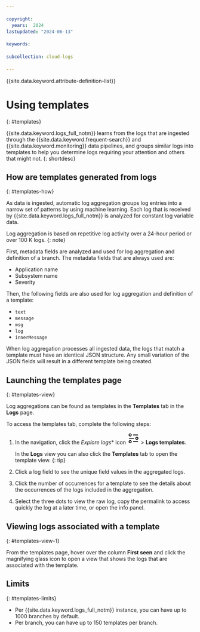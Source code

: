 ```yaml
---

copyright:
  years:  2024
lastupdated: "2024-06-13"

keywords:

subcollection: cloud-logs

---
```


{{site.data.keyword.attribute-definition-list}}


# Using templates
{: #templates}

{{site.data.keyword.logs_full_notm}} learns from the logs that are ingested through the {{site.data.keyword.frequent-search}} and {{site.data.keyword.monitoring}} data pipelines, and groups similar logs into templates to help you determine logs requiring your attention and others that might not.
{: shortdesc}



## How are templates generated from logs
{: #templates-how}

As data is ingested, automatic log aggregation groups log entries into a narrow set of patterns by using machine learning. Each log that is received by {{site.data.keyword.logs_full_notm}} is analyzed for constant log variable data.

Log aggregation is based on repetitive log activity over a 24-hour period or over 100 K logs.
{: note}

First, metadata fields are analyzed and used for log aggregation and definition of a branch. The metadata fields that are always used are:
- Application name
- Subsystem name
- Severity

Then, the following fields are also used for log aggregation and definition of a template:
- `text`
- `message`
- `msg`
- `log`
- `innerMessage`

When log aggregation processes all ingested data, the logs that match a template must have an identical JSON structure. Any small variation of the JSON fields will result in a different template being created.




## Launching the templates page
{: #templates-view}

Log aggregations can be found as templates in the **Templates** tab in the **Logs** page.

To access the templates tab, complete the following steps:

1. In the navigation, click the *Explore logs** icon ![Explore logs icon](/icons/explore.svg "Explore logs") > **Logs templates**.

   In the **Logs** view you can also click the **Templates** tab to open the template view.
   {: tip}

2. Click a log field to see the unique field values in the aggregated logs.

3. Click the number of occurrences for a template to see the details about the occurrences of the logs included in the aggregation.

4. Select the three dots to view the raw log, copy the permalink to access quickly the log at a later time, or open the info panel.



## Viewing logs associated with a template
{: #templates-view-1}

From the templates page, hover over the column **First seen** and click the magnifying glass icon to open a view that shows the logs that are associated with the template.

## Limits
{: #templates-limits}

- Per {{site.data.keyword.logs_full_notm}} instance, you can have up to 1000 branches by default.
- Per branch, you can have up to 150 templates per branch.

